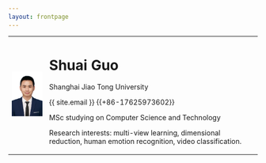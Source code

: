 ```yaml
---
layout: frontpage
---
```

<body>
    <table border="0">
      <tr>
        <td width="15%" align="center">
          <img src="/images/head.png"> 
        </td>
        <td width="85%">
          <h1>Shuai Guo</h1>
          <p>Shanghai Jiao Tong University</p>
          <p><span class="glyphicon glyphicon-envelope"></span> {{ site.email }} <span class="glyphicon glyphicon-phone-alt"></span> {{+86-17625973602}}
          </p>
          <p>MSc studying on Computer Science and Technology</p>
<!--           <p>I'll graduate on July, 2020. I'm looking forward to an opportunity to pursue a <b> doctoral degree </b> now. </p> -->
          <p>Research interests: multi-view learning, dimensional reduction, human emotion recognition, video classification. </p>
<!--           <p>Tel: 18940976593</p> -->
        </td>
      </tr>
    </table>
</body>

<!-- <body>
    <div style="float:right">
        <img src="/images/head.jpg" >
    </div>
    <div style="float:left;">
        <h1>Shuai Guo</h1>
        <p>Dalian University of Technology</p>
        <p>Master Degree on Computer Science and Technology</p>
        <p>E-mail：guoshuaiabc@mail.dlut.edu.cn</p>
        <p>Tel: 18940976593</p>
    </div>
</body> -->